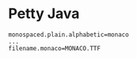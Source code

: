 Petty Java
============

```
monospaced.plain.alphabetic=monaco
...
filename.monaco=MONACO.TTF
```


